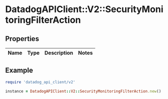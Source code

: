 # DatadogAPIClient::V2::SecurityMonitoringFilterAction

## Properties

| Name | Type | Description | Notes |
| ---- | ---- | ----------- | ----- |

## Example

```ruby
require 'datadog_api_client/v2'

instance = DatadogAPIClient::V2::SecurityMonitoringFilterAction.new()
```

